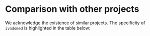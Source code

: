 # Comparison with other projects

We acknowledge the existence of similar projects. The specificity of `ivadomed`
is highlighted in the table below:

``` note:: TODO: Add comparative table
```

